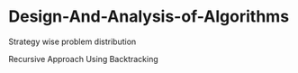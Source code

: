 # Design-And-Analysis-of-Algorithms
Strategy wise problem distribution


Recursive Approach Using Backtracking
